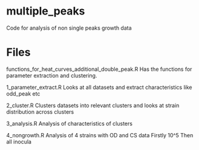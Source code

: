 # multiple_peaks
Code for analysis of non single peaks growth data

# Files
functions_for_heat_curves_additional_double_peak.R
    Has the functions for parameter extraction and clustering. 

1_parameter_extract.R 
    Looks at all datasets and extract characteristics like odd_peak etc

2_cluster.R
    Clusters datasets into relevant clusters and looks at strain distribution across clusters

3_analysis.R 
    Analysis of characteristics of clusters 

4_nongrowth.R
    Analysis of 4 strains with OD and CS data
    Firstly 10^5
    Then all inocula

